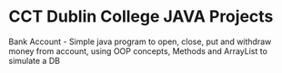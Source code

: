 # CCT Dublin College JAVA Projects
Bank Account - Simple java program to open, close, put and withdraw money from account, using OOP concepts, Methods and ArrayList to simulate a DB
